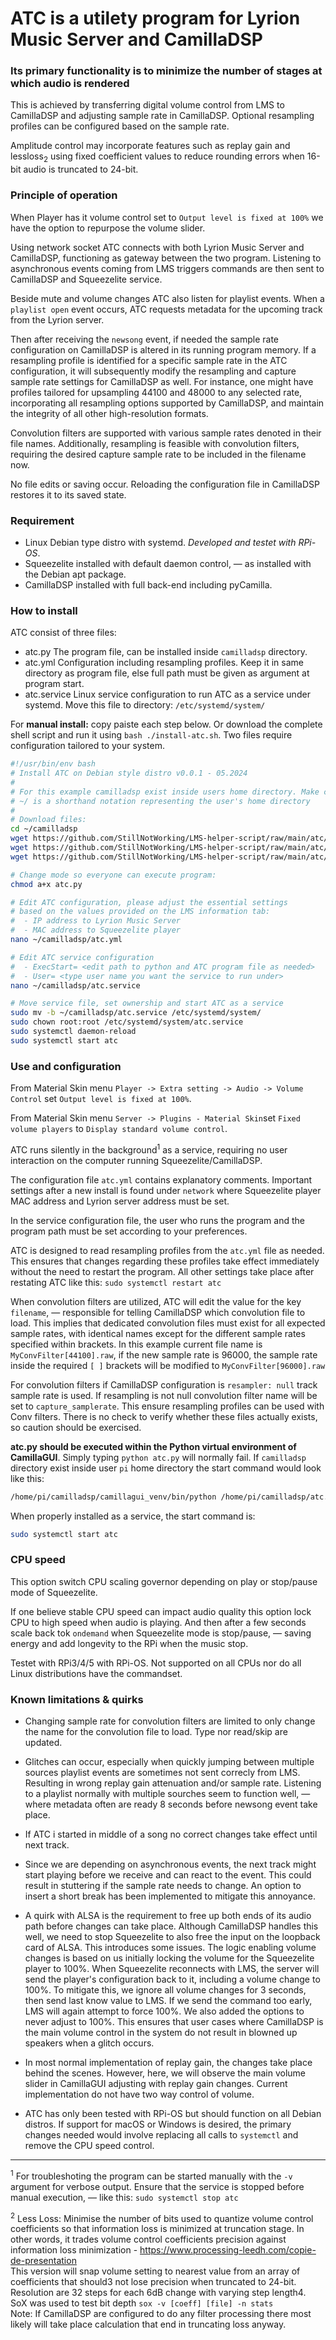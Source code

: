 # ATC is a utilety program for Lyrion Music Server and CamillaDSP #
### Its primary functionality is to minimize the number of stages at which audio is rendered ###
This is achieved by transferring digital volume control from LMS to CamillaDSP and adjusting sample rate in CamillaDSP. Optional resampling profiles can be configured based on the sample rate.

Amplitude control may incorporate features such as replay gain and lessloss<sub>2</sub> using fixed coefficient values to reduce rounding errors when 16-bit audio is truncated to 24-bit.

### Principle of operation ###
When Player has it volume control set to `Output level is fixed at 100%` we have the option to repurpose the volume slider.

Using network socket ATC connects with both Lyrion Music Server and CamillaDSP, functioning as gateway between the two program.
Listening to asynchronous events coming from LMS triggers commands are then sent to CamillaDSP and Squeezelite service. 

Beside mute and volume changes ATC also listen for playlist events. 
When a `playlist open` event occurs, ATC requests metadata for the upcoming track from the Lyrion server.

Then after receiving the `newsong` event, if needed the sample rate configuration on CamillaDSP is altered in its running program memory.
If a resampling profile is identified for a specific sample rate in the ATC configuration, it will subsequently modify the resampling and capture sample rate settings for CamillaDSP as well. 
For instance, one might have profiles tailored for upsampling 44100 and 48000 to any selected rate, incorporating all resampling options supported by CamillaDSP, and maintain the integrity of all other high-resolution formats.

Convolution filters are supported with various sample rates denoted in their file names. Additionally, resampling is feasible with convolution filters, requiring the desired capture sample rate to be included in the filename now.

No file edits or saving occur. Reloading the configuration file in CamillaDSP restores it to its saved state.

### Requirement ###
- Linux Debian type distro with systemd. *Developed and testet with RPi-OS*.
- Squeezelite installed with default daemon control, — as installed with the Debian apt package.
- CamillaDSP installed with full back-end including pyCamilla.

### How to install ###
ATC consist of three files:
- atc.py  The program file, can be installed inside `camilladsp` directory.
- atc.yml Configuration including resampling profiles. Keep it in same directory as program file, else full path must be given as argument at program start.
- atc.service Linux service configuration to run ATC as a service under systemd. Move this file to directory: `/etc/systemd/system/`

For **manual install:** copy paiste each step below. Or download the complete shell script and run it using `bash ./install-atc.sh`. 
Two files require configuration tailored to your system.
```bash
#!/usr/bin/env bash
# Install ATC on Debian style distro v0.0.1 - 05.2024
#
# For this example camilladsp exist inside users home directory. Make changes accordingly!
# ~/ is a shorthand notation representing the user's home directory
#
# Download files:
cd ~/camilladsp
wget https://github.com/StillNotWorking/LMS-helper-script/raw/main/atc/atc.py
wget https://github.com/StillNotWorking/LMS-helper-script/raw/main/atc/atc.yml
wget https://github.com/StillNotWorking/LMS-helper-script/raw/main/atc/atc.service

# Change mode so everyone can execute program:
chmod a+x atc.py

# Edit ATC configuration, please adjust the essential settings
# based on the values provided on the LMS information tab:
#  - IP address to Lyrion Music Server
#  - MAC address to Squeezelite player
nano ~/camilladsp/atc.yml

# Edit ATC service configuration
#  - ExecStart= <edit path to python and ATC program file as needed>
#  - User= <type user name you want the service to run under>
nano ~/camilladsp/atc.service

# Move service file, set ownership and start ATC as a service
sudo mv -b ~/camilladsp/atc.service /etc/systemd/system/
sudo chown root:root /etc/systemd/system/atc.service
sudo systemctl daemon-reload
sudo systemctl start atc
```

### Use and configuration ###
From Material Skin menu `Player -> Extra setting -> Audio -> Volume Control` set `Output level is fixed at 100%`.

From Material Skin menu `Server -> Plugins - Material Skin`set `Fixed volume players` to `Display standard volume control`.

ATC runs silently in the background<sup>1</sup> as a service, requiring no user interaction on the computer running Squeezelite/CamillaDSP. 

The configuration file `atc.yml` contains explanatory comments. Important settings after a new install is found under `network` where Squeezelite player MAC address and Lyrion server address must be set.

In the service configuration file, the user who runs the program and the program path must be set according to your preferences.

ATC is designed to read resampling profiles from the `atc.yml` file as needed. This ensures that changes regarding these profiles take effect immediately without the need to restart the program. All other settings take place after restating ATC like this: `sudo systemctl restart atc`

When convolution filters are utilized, ATC will edit the value for the key `filename`, — responsible for telling CamillaDSP which convolution file to load.
This implies that dedicated convolution files must exist for all expected sample rates, with identical names except for the different sample rates specified within brackets.
In this example current file name is `MyConvFilter[44100].raw`, if the new sample rate is 96000, the sample rate inside the required `[ ]` brackets will be modified to `MyConvFilter[96000].raw`

For convolution filters if CamillaDSP configuration is `resampler: null` track sample rate is used. If resampling is not null convolution filter name will be set to `capture_samplerate`. This ensure resampling profiles can be used with Conv filters.
There is no check to verify whether these files actually exists, so caution should be exercised.

**atc.py should be executed within the Python virtual environment of CamillaGUI**. Simply typing `python atc.py` will normally fail. 
If `camilladsp` directory exist inside user `pi` home directory the start command would look like this:
```bash
/home/pi/camilladsp/camillagui_venv/bin/python /home/pi/camilladsp/atc.py
```
When properly installed as a service, the start command is:
```bash
sudo systemctl start atc
```

### CPU speed ###
This option switch CPU scaling governor depending on play or stop/pause mode of Squeezelite.

If one believe stable CPU speed can impact audio quality this option lock CPU to high speed when audio is playing. And then after a few seconds scale back tok `ondemand` when Squeezelite mode is stop/pause, — saving energy and add longevity to the RPi when the music stop.

Testet with RPi3/4/5 with RPi-OS. Not supported on all CPUs nor do all Linux distributions have the commandset.

### Known limitations & quirks ###
- Changing sample rate for convolution filters are limited to only change the name for the convolution file to load. Type nor read/skip are updated.

- Glitches can occur, especially when quickly jumping between multiple sources playlist events are sometimes not sent correcly from LMS. Resulting in wrong replay gain attenuation and/or sample rate. Listening to a playlist normally with multiple sourches seem to function well, — where metadata often are ready 8 seconds before newsong event take place.

- If ATC i started in middle of a song no correct changes take effect until next track.

- Since we are depending on asynchronous events, the next track might start playing before we receive and can react to the event. This could result in stuttering if the sample rate needs to change. An option to insert a short break has been implemented to mitigate this annoyance.

- A quirk with ALSA is the requirement to free up both ends of its audio path before changes can take place. Although CamillaDSP handles this well, we need to stop Squeezelite to also free the input on the loopback card of ALSA.
This introduces some issues. The logic enabling volume changes is based on us initially locking the volume for the Squeezelite player to 100%. 
When Squeezelite reconnects with LMS, the server will send the player's configuration back to it, including a volume change to 100%. 
To mitigate this, we ignore all volume changes for 3 seconds, then send last know value to LMS. If we send the command too early, LMS will again attempt to force 100%. 
We also added the options to never adjust to 100%. This ensures that user cases where CamillaDSP is the main volume control in the system do not result in blowned up speakers when a glitch occurs.

- In most normal implementation of replay gain, the changes take place behind the scenes. However, here, we will observe the main volume slider in CamillaGUI adjusting with replay gain changes. 
Current implementation do not have two way control of volume.

- ATC has only been tested with RPi-OS but should function on all Debian distros. If support for macOS or Windows is desired, the primary changes needed would involve replacing all calls to `systemctl` and remove the CPU speed control.

-----------------------------------------------

<sup>1</sup> For troubleshoting the program can be started manually with the `-v` argument for verbose output. Ensure that the service is stopped before manual execution, — like this: `sudo systemctl stop atc`

<sup>2</sup> Less Loss: Minimise the number of bits used to quantize volume control coefficients so that information loss is minimized at truncation stage. In other words, it trades volume control coefficients precision against information loss minimization - https://www.processing-leedh.com/copie-de-presentation  
  This version will snap volume setting to nearest value from an array of coefficients that should3 not lose precision when truncated to 24-bit. Resolution are 32 steps for each 6dB change with varying step length4.  
  SoX was used to test bit depth `sox -v [coeff] [file] -n stats`  
  Note: If CamillaDSP are configured to do any filter processing there most likely will take place calculation that end in truncating loss anyway.  


